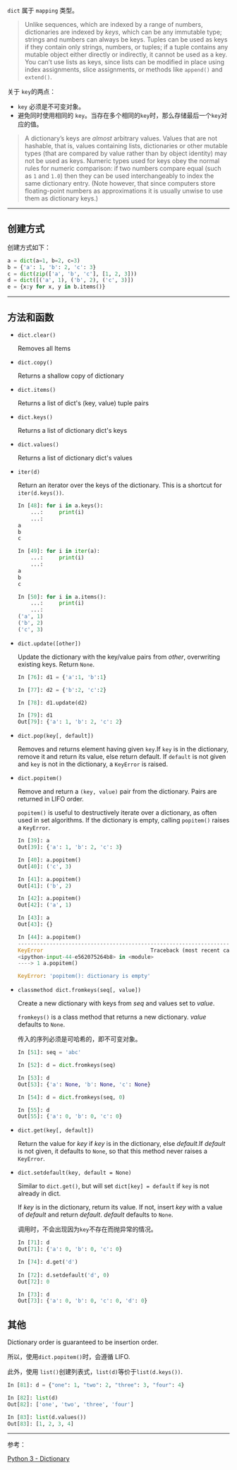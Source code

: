 `dict` 属于 `mapping` 类型。

> Unlike sequences, which are indexed by a range of numbers, dictionaries are indexed by *keys*, which can be any immutable type; strings and numbers can always be keys.  Tuples can be used as keys if they contain only strings, numbers, or tuples; if a tuple contains any mutable object either directly or indirectly, it cannot be used as a key. You can’t use lists as keys, since lists can be modified in place using index assignments, slice assignments, or methods like `append()` and `extend()`.

关于 `key`的两点：

* `key` 必须是不可变对象。
* 避免同时使用相同的 `key`。当存在多个相同的`key`时，那么存储最后一个`key`对应的值。

> A dictionary’s keys are *almost* arbitrary values.  Values that are not hashable, that is, values containing lists, dictionaries or other mutable types (that are compared by value rather than by object identity) may not be used as keys.  Numeric types used for keys obey the normal rules for numeric comparison: if two numbers compare equal (such as `1` and `1.0`) then they can be used interchangeably to index the same dictionary entry.  (Note however, that since computers store floating-point numbers as approximations it is usually unwise to use them as dictionary keys.)

***

## 创建方式

创建方式如下：

```python
a = dict(a=1, b=2, c=3)
b = {'a': 1, 'b': 2, 'c': 3}
c = dict(zip(['a', 'b', 'c'], [1, 2, 3]))
d = dict([('a', 1), ('b', 2), ('c', 3)])
e = {x:y for x, y in b.items()}
```

***

##  方法和函数

* `dict.clear()`

  Removes all Items

* `dict.copy()`

  Returns a shallow copy of dictionary

* `dict.items()`

  Returns a list of dict's (key, value) tuple pairs

* `dict.keys()`

  Returns a list of dictionary dict's keys

* `dict.values()`

  Returns a list of dictionary dict's values

* `iter(d)`

   Return an iterator over the keys of the dictionary.  This is a shortcut for `iter(d.keys())`.

   ```python
   In [48]: for i in a.keys():
       ...:     print(i)
       ...:
   a
   b
   c
   
   In [49]: for i in iter(a):
       ...:     print(i)
       ...:
   a
   b
   c
   
   In [50]: for i in a.items():
       ...:     print(i)
       ...:
   ('a', 1)
   ('b', 2)
   ('c', 3)
   ```

* `dict.update([other])`

  Update the dictionary with the key/value pairs from *other*, overwriting existing keys.  Return `None`.

  ```python
  In [76]: d1 = {'a':1, 'b':1}
  
  In [77]: d2 = {'b':2, 'c':2}
  
  In [78]: d1.update(d2)
  
  In [79]: d1
  Out[79]: {'a': 1, 'b': 2, 'c': 2}
  ```

* `dict.pop(key[, default])`

  Removes and returns element having given `key`.If `key` is in the dictionary, remove it and return its value, else return default.  If `default` is not given and `key` is not in the dictionary,
  a `KeyError` is raised.

* `dict.popitem()`

  Remove and return a `(key, value)` pair from the dictionary. Pairs are returned in LIFO order.

  `popitem()` is useful to destructively iterate over a dictionary, as often used in set algorithms.  If the dictionary is empty, calling `popitem()` raises a `KeyError`.

  ```python
  In [39]: a
  Out[39]: {'a': 1, 'b': 2, 'c': 3}
  
  In [40]: a.popitem()
  Out[40]: ('c', 3)
  
  In [41]: a.popitem()
  Out[41]: ('b', 2)
  
  In [42]: a.popitem()
  Out[42]: ('a', 1)
  
  In [43]: a
  Out[43]: {}
  
  In [44]: a.popitem()
  ---------------------------------------------------------------------------
  KeyError                                  Traceback (most recent call last)
  <ipython-input-44-e562075264b8> in <module>
  ----> 1 a.popitem()
  
  KeyError: 'popitem(): dictionary is empty'
  ```

* `classmethod dict.fromkeys(seq[, value])`

   Create a new dictionary with keys from *seq* and values set to *value*.

   `fromkeys()` is a class method that returns a new dictionary. *value* defaults to `None`.

   传入的序列必须是可哈希的，即不可变对象。

   ```python
   In [51]: seq = 'abc'
   
   In [52]: d = dict.fromkeys(seq)
   
   In [53]: d
   Out[53]: {'a': None, 'b': None, 'c': None}
   
   In [54]: d = dict.fromkeys(seq, 0)
   
   In [55]: d
   Out[55]: {'a': 0, 'b': 0, 'c': 0}
   ```

* `dict.get(key[, default])`

   Return the value for *key* if *key* is in the dictionary, else *default*.If *default* is not given, it defaults to `None`, so that this method never raises a `KeyError`.

* `dict.setdefault(key, default = None)`

   Similar to `dict.get()`, but will set `dict[key] = default` if `key` is not already in dict.

   If *key* is in the dictionary, return its value.  If not, insert *key* with a value of *default* and return *default*.  *default* defaults to `None`.

   调用时，不会出现因为`key`不存在而抛异常的情况。

   ```python
   In [71]: d
   Out[71]: {'a': 0, 'b': 0, 'c': 0}
   
   In [74]: d.get('d')
       
   In [72]: d.setdefault('d', 0)
   Out[72]: 0
   
   In [73]: d
   Out[73]: {'a': 0, 'b': 0, 'c': 0, 'd': 0}
   ```

## 其他

Dictionary order is guaranteed to be insertion order.

所以，使用`dict.popitem()`时，会遵循 LIFO.

此外，使用 `list()`创建列表式，`list(d)`等价于`list(d.keys())`.

```python
In [81]: d = {"one": 1, "two": 2, "three": 3, "four": 4}

In [82]: list(d)
Out[82]: ['one', 'two', 'three', 'four']

In [83]: list(d.values())
Out[83]: [1, 2, 3, 4]
```

***

参考：

[Python 3 - Dictionary](https://www.tutorialspoint.com/python3/python_dictionary.htm)